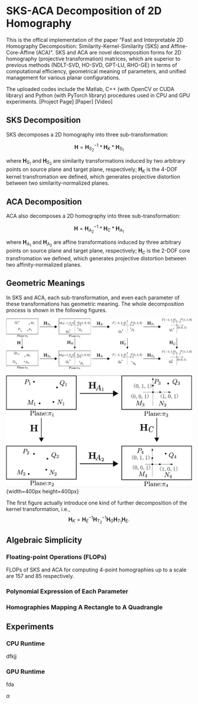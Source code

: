 # SKS-ACA Decomposition of 2D Homography
This is the offical implementation of the paper "Fast and Interpretable 2D Homography Decomposition: Similarity-Kernel-Similarity (SKS) and Affine-Core-Affine (ACA)". SKS and ACA are novel decomposition forms for 2D homography (projective transformation) matrices, which are superior to previous methods (NDLT-SVD, HO-SVD, GPT-LU, RHO-GE) in terms of computational efficiency, geometrical meaning of parameters, and unified management for various planar configurations.

The uploaded codes include the Matlab, C++ (with OpenCV or CUDA library) and Python (with PyTorch library) procedures used in CPU and GPU experiments.
[Project Page] [Paper] [Video]

## SKS Decomposition
SKS decomposes a 2D homography into three sub-transformation: 

```math
\mathbf{H}=\mathbf{H}_{S_2}^{-1}*\mathbf{H}_{K}*\mathbf{H}_{S_1}
```

where $\mathbf{H}_{S_1}$ and $\mathbf{H}_{S_2}$ are similarity transformations induced by two arbitrary points on source plane and target plane, respectively; $\mathbf{H}_{K}$ is the 4-DOF kernel transfromation we defined, which generates projective distortion between two similarity-normalized planes. 

## ACA Decomposition
ACA also decomposes a 2D homography into three sub-transformation: 

```math
\mathbf{H}=\mathbf{H}_{A_2}^{-1}*\mathbf{H}_{C}*\mathbf{H}_{A_1}
```

where $\mathbf{H}_{A_1}$ and $\mathbf{H}_{A_2}$ are affine transformations induced by three arbitrary points on source plane and target plane, respectively; $\mathbf{H}_{C}$ is the 2-DOF core transfromation we defined, which generates projective distortion between two affinity-normalized planes.

## Geometric Meanings
In SKS and ACA, each sub-transformation, and even each parameter of these transformations has geometric meaning. The whole decomposition process is shown in the following figures.

![image](imgs/SKS.png)

![image3](imgs/ACA.png){width=400px height=400px}

The first figure actually introduce one kind of further decomposition of the kernel transformation, i.e., $$\mathbf{H}_{K}=\mathbf{H}_{E}^{-1}\mathbf{H}^{-1}_{T_2}\mathbf{H}_{G}\mathbf{H}_{T_1}\mathbf{H}_{E}.$$ 


## Algebraic Simplicity
### Floating-point Operations (FLOPs)
FLOPs of SKS and ACA for computing 4-point homographies up to a scale are 157 and 85 respectively.

### Polynomial Expression of Each Parameter

### Homographies Mapping A Rectangle to A Quadrangle

## Experiments
### CPU Runtime
dfkjj
### GPU Runtime
fda 

$\alpha$

